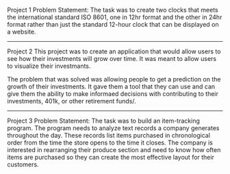 Project 1
Problem Statement: The task was to create two clocks that meets the international standard ISO 8601, one in 12hr format and the other in 24hr format rather than just the standard 12-hour clock that can be displayed on a website.

--------------------------------------------------------------------------------------------------------------------------------------------------------------------------------------------------------------------------------------------------------------------------------

Project 2
This project was to create an application that would allow users to see how their investments will grow over time. It was meant to allow users to visualize their investmants.

The problem that was solved was allowing people to get a prediction on the growth of their investments. It gave them a tool that they can use and can give them the ability to make informaed decisions with contributing to their investments, 401k, or other retirement funds/.

--------------------------------------------------------------------------------------------------------------------------------------------------------------------------------------------------------------------------------------------------------------------------------

Project 3
Problem Statement: The task was to build an item-tracking program. The program needs to analyze text records a company generates throughout the day. These records list items purchased in chronological order from the time the store opens to the time it closes. The company is interested in rearranging their produce section and need to know how often items are purchased so they can create the most effective layout for their customers.
